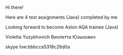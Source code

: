 Hi there!

Here are 4 test assignments (Java) completed by me

Looking forward to become Aston AQA trainee (Java)

Violetta Yuzykhovich 
Виолетта Юзыхович

skype live:bbbcca5318c26d0a